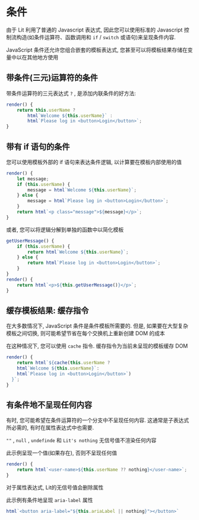 # 条件

由于 Lit 利用了普通的 Javascript 表达式, 因此您可以使用标准的 Javascript 控制流构造(如条件运算符、函数调用和 `if` / `switch` 或语句)来呈现条件内容.

JavaScript 条件还允许您组合嵌套的模板表达式, 您甚至可以将模板结果存储在变量中以在其他地方使用

## 带条件(三元)运算符的条件

带条件运算符的三元表达式 `?` , 是添加内联条件的好方法:

```js
render() {
    return this.userName ?
        html`Welcome ${this.userName}` :
        html`Please log in <button>Login</button>`;
}
```

## 带有 if 语句的条件

您可以使用模板外部的 if 语句来表达条件逻辑, 以计算要在模板内部使用的值

```js
render() {
    let message;
    if (this.userName) {
        message = html`Welcome ${this.userName}`;
    } else {
        message = html`Please log in <button>Login</button>`;
    }
    return html`<p class="message">${message}</p>`;
}
```

或者, 您可以将逻辑分解到单独的函数中以简化模板

```js
getUserMessage() {
    if (this.userName) {
        return html`Welcome ${this.userName}`;
    } else {
        return html`Please log in <button>Login</button>`;
    }
}
render() {
    return html`<p>${this.getUserMessage()}</p>`;
}
```

## 缓存模板结果: 缓存指令

在大多数情况下, JavaScript 条件是条件模板所需要的. 但是, 如果要在大型复杂模板之间切换, 则可能希望节省在每个交换机上重新创建 DOM 的成本

在这种情况下, 您可以使用 `cache` 指令. 缓存指令为当前未呈现的模板缓存 DOM

```js
render() {
    return html`${cache(this.userName ?
    html`Welcome ${this.userName}`:
    html`Please log in <button>Login</button>`)
  }`;
}
```

## 有条件地不呈现任何内容

有时, 您可能希望在条件运算符的一个分支中不呈现任何内容. 这通常是子表达式所必需的, 有时在属性表达式中也需要.

`""` , `null` , `undefinde` 和 `Lit's nothing` 无信号值不渲染任何内容

此示例呈现一个值(如果存在), 否则不呈现任何值

```js
render() {
    return html`<user-name>${this.userName ?? nothing}</user-name>`;
}
```

对于属性表达式, Lit的无信号值会删除属性

此示例有条件地呈现 `aria-label` 属性

```js
html`<button aria-label="${this.ariaLabel || nothing}"></button>`
```
